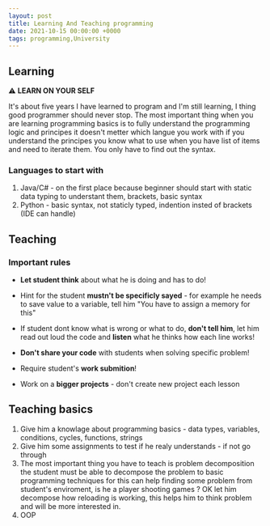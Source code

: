 ```yaml
---
layout: post
title: Learning And Teaching programming
date: 2021-10-15 00:00:00 +0000
tags: programming,University
---
```


## Learning
  ⚠️ **LEARN ON YOUR SELF**
  
  It's about five years I have learned to program and I'm still learning, I thing good programmer should never stop. The most important thing when you are learning
  programming basics is to fully understand the programming logic and principes it doesn't metter which langue you work with if you understand the principes you know
  what to use when you have list of items and need to iterate them. You only have to find out the syntax.

### Languages to start with
  1. Java/C# - on the first place because beginner should start with static data typing to understant them, brackets, basic syntax
  2. Python - basic syntax, not staticly typed, indention insted of brackets (IDE can handle)



## Teaching

### Important rules
  - **Let student think** about what he is doing and has to do!

  - Hint for the student **mustn't be specificly sayed** - for example he needs to save value to a variable, tell him "You have to assign a memory for this"

  - If student dont know what is wrong or what to do, **don't tell him**, let him read out loud the code and **listen** what he thinks how each line works!

  - **Don't share your code** with students when solving specific problem!

  - Require student's **work submition**!

  - Work on a **bigger projects** - don't create new project each lesson

## Teaching basics
  1. Give him a knowlage about programming basics - data types, variables, conditions, cycles, functions, strings
  2. Give him some assignments to test if he realy understands - if not go through
  3. The most important thing you have to teach is problem decomposition the student must be able to decompose the problem to basic programming techniques for this can help
  finding some problem from student's enviroment, is he a player shooting games ? OK let him decompose how reloading is working, this helps him to think problem and will be more interested in.
  3. OOP
